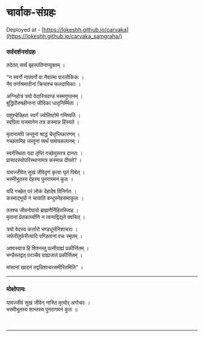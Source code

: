 # चार्वाक-संग्रहः

Deployed at - [https://lokeshh.github.io/carvaka](https://lokeshh.github.io/carvaka_samgraha/)


### सर्वदर्शनसंग्रहः

तदेतत् सर्व्वं बृहस्पतिनाप्युक्तम् । 

“न स्वर्गो नापवर्गो वा नैवात्मा पारलौकिकः ।  
नैव वर्णाश्रमादीनां क्रियाश्च फलदायिकाः । 

अग्निहोत्रं त्रयो वेदास्त्रिदण्डं भस्मगुण्ठनम् ।  
बुद्धिपौरुषहीनानां जीविका धातृनिर्म्मिता ।

पशुश्चेन्निहतः स्वर्गं ज्योतिष्टोमे गमिष्यति ।  
स्वपिता यजमानेन तत्र कस्मान्न हिंस्यते । 

मृतानामपि जन्तूनां श्राद्धं चेत्तृप्तिकारणम् ।  
गच्छतामिह जन्तूनां व्यर्थं पाथेयकल्पनम् । 

स्वर्गस्थिता यदा तृप्तिं गच्छेयुस्तत्र दानतः ।  
प्रासादस्योपरिस्थानामत्र कस्मान्न दीयते? ।

यावज्जीवेत् सुखं जीवेदृणं कृत्वा घृतं पिबेत् ।  
भस्मीभूतस्य देहस्य पुनरागमनं कुतः । 

यदि गच्छेत् परं लोकं देहादेष विनिर्गतः ।  
कस्माद्भूयो न चायाति बन्धुस्नेहसमाकुलः । 

ततश्च जीवनोपायो ब्राह्मणैर्निहितस्त्विह ।  
मृतानां प्रेतकार्य्याणि न त्वन्यद्विद्यते क्वचित् । 

त्रयो वेदस्य कर्त्तारो भण्डधूर्त्तनिशाचराः ।  
जर्फरीतुर्फरीत्यादि पण्डितानां वचः स्मृतम् । 

अश्वस्यात्र हि शिश्नन्तु पत्नीग्राह्यं प्रकीर्त्तितम् ।  
भण्डैस्तद्वत् परञ्चैव ग्राह्यजातं प्रकीर्त्तितम् । 

मांसानां खादनं तद्वन्निशाचरसमीरितमिति” ।

---

### मोक्षोपायः

यावज्जीवं सुखं जीवेन् नास्ति मृत्योर् अगोचरः ।  
भस्मीभूतस्य शान्तस्य पुनरागमनं कुतः ॥

<br>

---


